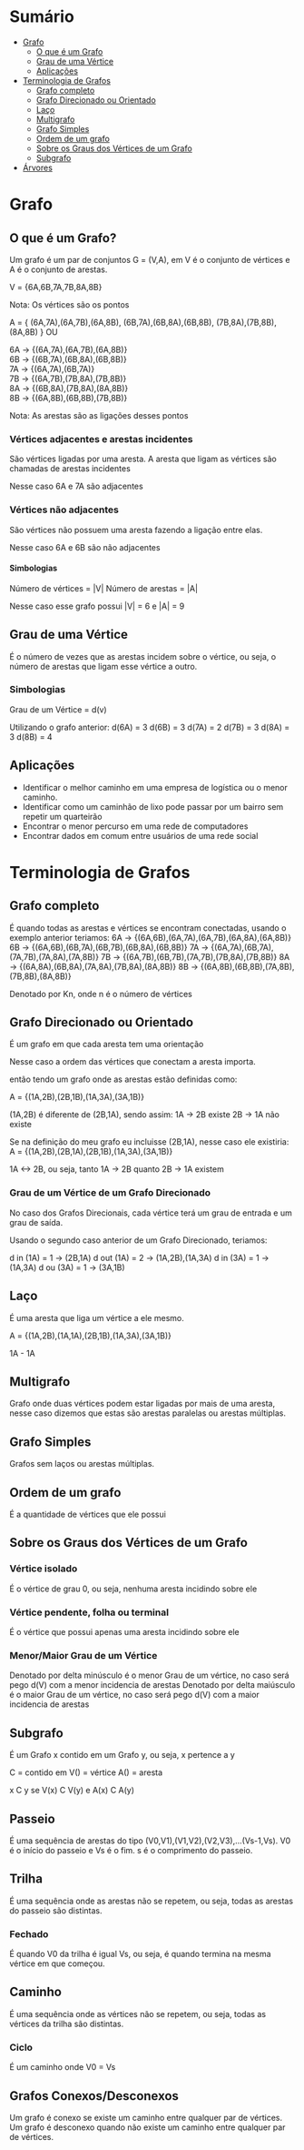 # Sumário

- [Grafo](#grafo)
  - [O que é um Grafo](#o-que-é-um-grafo)
  - [Grau de uma Vértice](#grau-de-uma-vértice)
  - [Aplicações](#aplicações)
- [Terminologia de Grafos](#terminologia-de-grafos)
  - [Grafo completo](#Grafo-completo)
  - [Grafo Direcionado ou Orientado](#Grafo-Direcionado-ou-Orientado)
  - [Laço](#Laço)
  - [Multigrafo](#Multigrafo)
  - [Grafo Simples](#Grafo-Simples)
  - [Ordem de um grafo](#Ordem-de-um-grafo)
  - [Sobre os Graus dos Vértices de um Grafo](#Sobre-os-Graus-dos-Vértices-de-um-Grafo)
  - [Subgrafo](#Subgrafo)
- [Árvores](./Arvore.md)

# Grafo

## O que é um Grafo?

Um grafo é um par de conjuntos G = (V,A), em V é o conjunto de vértices e A é o conjunto de arestas.

V = {6A,6B,7A,7B,8A,8B}

Nota: Os vértices são os pontos

A = {
(6A,7A),(6A,7B),(6A,8B),
(6B,7A),(6B,8A),(6B,8B),
(7B,8A),(7B,8B),
(8A,8B)
}
OU

6A -> {(6A,7A),(6A,7B),(6A,8B)}<br>
6B -> {(6B,7A),(6B,8A),(6B,8B)}<br>
7A -> {(6A,7A),(6B,7A)}<br>
7B -> {(6A,7B),(7B,8A),(7B,8B)}<br>
8A -> {(6B,8A),(7B,8A),(8A,8B)}<br>
8B -> {(6A,8B),(6B,8B),(7B,8B)}<br>

Nota: As arestas são as ligações desses pontos

### Vértices adjacentes e arestas incidentes

São vértices ligadas por uma aresta.
A aresta que ligam as vértices são chamadas de arestas incidentes

Nesse caso 6A e 7A são adjacentes

### Vértices não adjacentes

São vértices não possuem uma aresta fazendo a ligação entre elas.

Nesse caso 6A e 6B são não adjacentes

#### Simbologias

Número de vértices = |V|
Número de arestas = |A|

Nesse caso esse grafo possui |V| = 6 e |A| = 9

## Grau de uma Vértice

É o número de vezes que as arestas incidem sobre o vértice, ou seja, o número de arestas que ligam esse vértice a outro.

### Simbologias

Grau de um Vértice = d(v)

Utilizando o grafo anterior:
d(6A) = 3
d(6B) = 3
d(7A) = 2
d(7B) = 3
d(8A) = 3
d(8B) = 4

## Aplicações

- Identificar o melhor caminho em uma empresa de logística ou o menor caminho.
- Identificar como um caminhão de lixo pode passar por um bairro sem repetir um quarteirão
- Encontrar o menor percurso em uma rede de computadores
- Encontrar dados em comum entre usuários de uma rede social

# Terminologia de Grafos

## Grafo completo

É quando todas as arestas e vértices se encontram conectadas, usando o exemplo anterior teriamos:
6A -> {(6A,6B),(6A,7A),(6A,7B),(6A,8A),(6A,8B)}
6B -> {(6A,6B),(6B,7A),(6B,7B),(6B,8A),(6B,8B)}
7A -> {(6A,7A),(6B,7A),(7A,7B),(7A,8A),(7A,8B)}
7B -> {(6A,7B),(6B,7B),(7A,7B),(7B,8A),(7B,8B)}
8A -> {(6A,8A),(6B,8A),(7A,8A),(7B,8A),(8A,8B)}
8B -> {(6A,8B),(6B,8B),(7A,8B),(7B,8B),(8A,8B)}

Denotado por Kn, onde n é o número de vértices

## Grafo Direcionado ou Orientado

É um grafo em que cada aresta tem uma orientação

Nesse caso a ordem das vértices que conectam a aresta importa.

então tendo um grafo onde as arestas estão definidas como:

A = {(1A,2B),(2B,1B),(1A,3A),(3A,1B)}

(1A,2B) é diferente de (2B,1A), sendo assim:
1A -> 2B existe
2B -> 1A não existe

Se na definição do meu grafo eu incluisse (2B,1A), nesse caso ele existiria:
A = {(1A,2B),(2B,1A),(2B,1B),(1A,3A),(3A,1B)}

1A <-> 2B, ou seja, tanto 1A -> 2B quanto 2B -> 1A existem

### Grau de um Vértice de um Grafo Direcionado

No caso dos Grafos Direcionais, cada vértice terá um grau de entrada e um grau de saída.

Usando o segundo caso anterior de um Grafo Direcionado, teriamos:

d in (1A) = 1 -> (2B,1A)
d out (1A) = 2 -> (1A,2B),(1A,3A)
d in (3A) = 1 -> (1A,3A)
d ou (3A) = 1 -> (3A,1B)

## Laço

É uma aresta que liga um vértice a ele mesmo.

A = {(1A,2B),(1A,1A),(2B,1B),(1A,3A),(3A,1B)}

1A - 1A

## Multigrafo

Grafo onde duas vértices podem estar ligadas por mais de uma aresta, nesse caso dizemos que estas são arestas paralelas ou arestas múltiplas.

## Grafo Simples

Grafos sem laços ou arestas múltiplas.

## Ordem de um grafo

É a quantidade de vértices que ele possui

## Sobre os Graus dos Vértices de um Grafo

### Vértice isolado

É o vértice de grau 0, ou seja, nenhuma aresta incidindo sobre ele

### Vértice pendente, folha ou terminal

É o vértice que possui apenas uma aresta incidindo sobre ele

### Menor/Maior Grau de um Vértice

Denotado por delta minúsculo é o menor Grau de um vértice, no caso será pego d(V) com a menor incidencia de arestas
Denotado por delta maiúsculo é o maior Grau de um vértice, no caso será pego d(V) com a maior incidencia de arestas

## Subgrafo

É um Grafo x contido em um Grafo y, ou seja, x pertence a y

C = contido em
V() = vértice
A() = aresta

x C y se V(x) C V(y) e A(x) C A(y)

## Passeio

É uma sequência de arestas do tipo (V0,V1),(V1,V2),(V2,V3),...(Vs-1,Vs).
V0 é o início do passeio e Vs é o fim.
s é o comprimento do passeio.

## Trilha

É uma sequência onde as arestas não se repetem, ou seja, todas as arestas do passeio são distintas.

### Fechado

É quando V0 da trilha é igual Vs, ou seja, é quando termina na mesma vértice em que começou.

## Caminho

É uma sequência onde as vértices não se repetem, ou seja, todas as vértices da trilha são distintas.

### Ciclo

É um caminho onde V0 = Vs

## Grafos Conexos/Desconexos

Um grafo é conexo se existe um caminho entre qualquer par de vértices.
Um grafo é desconexo quando não existe um caminho entre qualquer par de vértices.

